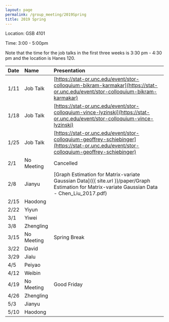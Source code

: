 ```yaml
---
layout: page
permalink: /group_meeting/2019Spring
title: 2019 Spring
---
```


Location: GSB 4101 

Time: 3:00 - 5:00pm


Note that the time for the job talks in the first three weeks is 3:30 pm - 4:30 pm and the location is Hanes 120.

| Date    | Name       | Presentation |
| :----   | :----------|:--------     |
| 1/11    | Job Talk   | [https://stat-or.unc.edu/event/stor-colloquium-bikram-karmakar](https://stat-or.unc.edu/event/stor-colloquium-bikram-karmakar) |
| 1/18    | Job Talk   |  [https://stat-or.unc.edu/event/stor-colloquium-vince-lyzinski](https://stat-or.unc.edu/event/stor-colloquium-vince-lyzinski) |
| 1/25    | Job Talk | [https://stat-or.unc.edu/event/stor-colloquium-geoffrey-schiebinger](https://stat-or.unc.edu/event/stor-colloquium-geoffrey-schiebinger) |
| 2/1    | No Meeting | Cancelled | 
| 2/8    |  Jianyu |[Graph Estimation for Matrix-variate Gaussian Data]({{ site.url }}/paper/Graph Estimation for Matrix-variate Gaussian Data - Chen_Liu_2017.pdf)   |
| 2/15    | Haodong|       |
| 2/22   |  Yiyun ||
| 3/1   |Yiwei | |
| 3/8   |  Zhengling||
| 3/15    |  No Meeting  | Spring Break |
| 3/22    | David|  |
| 3/29   |Jialu|  |
| 4/5   | Peiyao |  |
| 4/12   |  Weibin | |
| 4/19    | No Meeting | Good Friday |
| 4/26    | Zhengling|          |
| 5/3    | Jianyu|       |
| 5/10    |Haodong |        |

